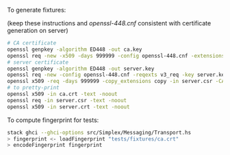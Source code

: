 To generate fixtures:

(keep these instructions and *openssl-448.cnf* consistent with certificate generation on server)

```sh
# CA certificate
openssl genpkey -algorithm ED448 -out ca.key
openssl req -new -x509 -days 999999 -config openssl-448.cnf -extensions v3_ca -key ca.key -out ca.crt
# server certificate
openssl genpkey -algorithm ED448 -out server.key
openssl req -new -config openssl-448.cnf -reqexts v3_req -key server.key -out server.csr
openssl x509 -req -days 999999 -copy_extensions copy -in server.csr -CA ca.crt -CAkey ca.key -out server.crt
# to pretty-print
openssl x509 -in ca.crt -text -noout
openssl req -in server.csr -text -noout
openssl x509 -in server.crt -text -noout
```

To compute fingerprint for tests:

```sh
stack ghci --ghci-options src/Simplex/Messaging/Transport.hs
> fingerprint <- loadFingerprint "tests/fixtures/ca.crt"
> encodeFingerprint fingerprint
```
